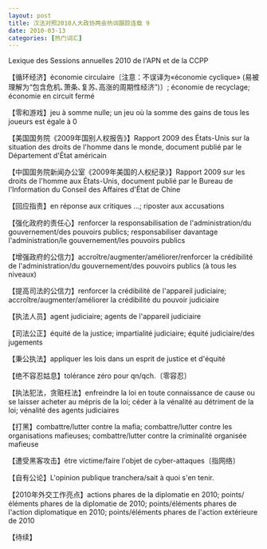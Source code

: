 ```yaml
---
layout: post
title: 汉法对照2010人大政协两会热词跟踪连载 9
date: 2010-03-13
categories: [热门词汇]  
---
```


Lexique des Sessions annuelles 2010 de l'APN et de la CCPP



【循环经济】économie circulaire〔注意：不误译为«économie cyclique» (易被理解为“包含危机､萧条､复苏､高涨的周期性经济”)〕; économie de recyclage; économie en circuit fermé

【零和游戏】jeu à somme nulle; un jeu où la somme des gains de tous les joueurs est égale à 0

【美国国务院《2009年国别人权报告》】Rapport 2009 des États-Unis sur la situation des droits de l'homme dans le monde, document publié par le Département d'État américain

【中国国务院新闻办公室《2009年美国的人权纪录》】Rapport 2009 sur les droits de l'homme aux États-Unis, document publié par le Bureau de l'Information du Conseil des Affaires d'État de Chine

【回应指责】en réponse aux critiques ...; riposter aux accusations

【强化政府的责任心】renforcer la responsabilisation de l'administration/du gouvernement/des pouvoirs publics; responsabiliser davantage l'administration/le gouvernement/les pouvoirs publics

【增强政府的公信力】accroître/augmenter/améliorer/renforcer la crédibilité de l'administration/du gouvernement/des pouvoirs publics (à tous les niveaux)

【提高司法的公信力】renforcer la crédibilité de l'appareil judiciaire; accroître/augmenter/améliorer la crédibilité du pouvoir judiciaire

【执法人员】agent judiciaire; agents de l'appareil judiciaire

【司法公正】équité de la justice; impartialité judiciaire; équité judiciaire/des jugements

【秉公执法】appliquer les lois dans un esprit de justice et d'équité

【绝不容忍姑息】tolérance zéro pour qn/qch.〔零容忍〕

【执法犯法，贪赃枉法】enfreindre la loi en toute connaissance de cause ou se laisser acheter au mépris de la loi; céder à la vénalité au détriment de la loi; vénalité des agents judiciaires

【打黑】combattre/lutter contre la mafia; combattre/lutter contre les organisations mafieuses; combattre/lutter contre la criminalité organisée mafieuse

【遭受黑客攻击】être victime/faire l'objet de cyber-attaques〔指网络〕

【自有公论】L'opinion publique tranchera/sait à quoi s'en tenir.

【2010年外交工作亮点】actions phares de la diplomatie en 2010; points/éléments phares de la diplomatie de 2010; points/éléments phares de l'action diplomatique en 2010; points/éléments phares de l'action extérieure de 2010

【待续】
